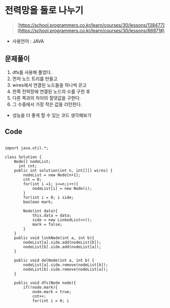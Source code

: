 # 전력망을 둘로 나누기
> [https://school.programmers.co.kr/learn/courses/30/lessons/138477](https://school.programmers.co.kr/learn/courses/30/lessons/86971#)
- 사용언어 : JAVA

## 문제풀이
1. dfs를 사용해 풀었다.
2. 먼저 노드 트리를 만들고
3. wires에서 연결된 노드들을 하나씩 끈고
4. 한쪽 전력망에 연결된 노드의 수를 구한 후
5. 다른 쪽과의 차이의 절댓값을 구한다.
6. 그 수중에서 가장 작은 값을 리턴한다.
* 성능을 더 좋게 할 수 있는 코드 생각해보기

## Code
<pre><code>
import java.util.*;

class Solution {
    Node[] nodeList;
	  int cnt;
    public int solution(int n, int[][] wires) {
        nodeList = new Node[n+1];
        cnt = 0;
        for(int i =1; i<=n;i++){
            nodeList[i] = new Node(i);
        }
        for(int i = 0; i<wires.length; i++){
            linkNode(wires[i][0],wires[i][1]);
        }
        
        int answer = Integer.MAX_VALUE;
        for(int i = 0; i<wires.length;i++) {
        		delNode(wires[i][0], wires[i][1]);
        		dfs(nodeList[1]);
        		linkNode(wires[i][0], wires[i][1]);
            answer = Math.min(answer, Math.abs(cnt-(n-cnt)));
            cnt = 0;
        }
        return answer;
    }
    class Node{
        int data;
        List<Node> side;
        boolean mark;
        
        Node(int data){
            this.data = data;
            side = new LinkedList<>();
            mark = false;
        }
    }
    public void linkNode(int a, int b){
        nodeList[a].side.add(nodeList[b]);
        nodeList[b].side.add(nodeList[a]);
    }
    
    public void delNode(int a, int b) {
        nodeList[a].side.remove(nodeList[b]);
        nodeList[b].side.remove(nodeList[a]);
    }
    
    public void dfs(Node node){
        if(!node.mark){
            node.mark = true;
            cnt++;
            for(int i = 0; i<node.side.size();i++) {
            	  Node sideNode = node.side.get(i);
                dfs(sideNode);
            }
            node.mark = false;
        }
    }
    
}
</code></pre>
